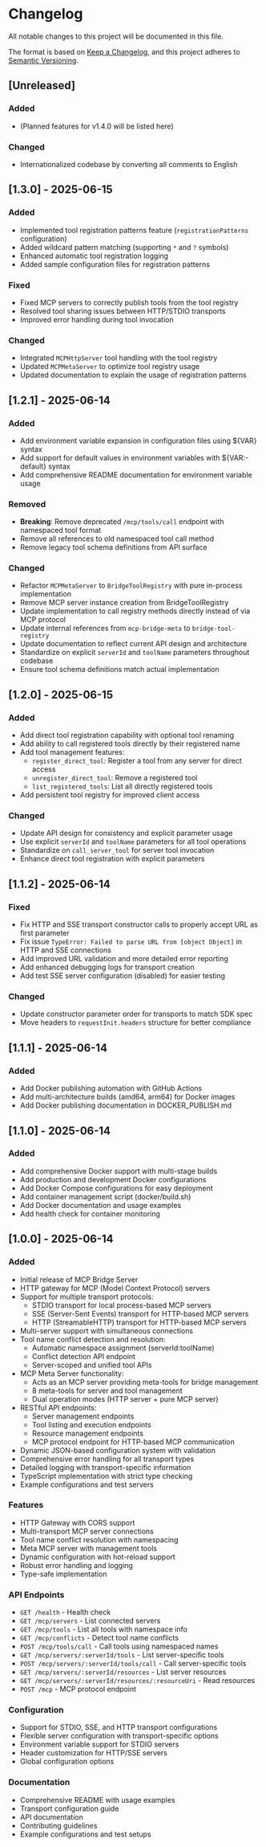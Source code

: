 # Changelog

All notable changes to this project will be documented in this file.

The format is based on [Keep a Changelog](https://keepachangelog.com/en/1.0.0/),
and this project adheres to [Semantic Versioning](https://semver.org/spec/v2.0.0.html).

## [Unreleased]

### Added
- (Planned features for v1.4.0 will be listed here)

### Changed
- Internationalized codebase by converting all comments to English

## [1.3.0] - 2025-06-15

### Added
- Implemented tool registration patterns feature (`registrationPatterns` configuration)
- Added wildcard pattern matching (supporting `*` and `?` symbols)
- Enhanced automatic tool registration logging
- Added sample configuration files for registration patterns

### Fixed
- Fixed MCP servers to correctly publish tools from the tool registry
- Resolved tool sharing issues between HTTP/STDIO transports
- Improved error handling during tool invocation

### Changed
- Integrated `MCPHttpServer` tool handling with the tool registry
- Updated `MCPMetaServer` to optimize tool registry usage
- Updated documentation to explain the usage of registration patterns

## [1.2.1] - 2025-06-14

### Added
- Add environment variable expansion in configuration files using ${VAR} syntax
- Add support for default values in environment variables with ${VAR:-default} syntax
- Add comprehensive README documentation for environment variable usage

### Removed
- **Breaking**: Remove deprecated `/mcp/tools/call` endpoint with namespaced tool format
- Remove all references to old namespaced tool call method
- Remove legacy tool schema definitions from API surface

### Changed
- Refactor `MCPMetaServer` to `BridgeToolRegistry` with pure in-process implementation
- Remove MCP server instance creation from BridgeToolRegistry
- Update implementation to call registry methods directly instead of via MCP protocol
- Update internal references from `mcp-bridge-meta` to `bridge-tool-registry`
- Update documentation to reflect current API design and architecture
- Standardize on explicit `serverId` and `toolName` parameters throughout codebase
- Ensure tool schema definitions match actual implementation

## [1.2.0] - 2025-06-15

### Added
- Add direct tool registration capability with optional tool renaming
- Add ability to call registered tools directly by their registered name
- Add tool management features:
  - `register_direct_tool`: Register a tool from any server for direct access
  - `unregister_direct_tool`: Remove a registered tool
  - `list_registered_tools`: List all directly registered tools
- Add persistent tool registry for improved client access 

### Changed
- Update API design for consistency and explicit parameter usage
- Use explicit `serverId` and `toolName` parameters for all tool operations
- Standardize on `call_server_tool` for server tool invocation
- Enhance direct tool registration with explicit parameters

## [1.1.2] - 2025-06-14

### Fixed
- Fix HTTP and SSE transport constructor calls to properly accept URL as first parameter
- Fix issue `TypeError: Failed to parse URL from [object Object]` in HTTP and SSE connections
- Add improved URL validation and more detailed error reporting
- Add enhanced debugging logs for transport creation
- Add test SSE server configuration (disabled) for easier testing

### Changed
- Update constructor parameter order for transports to match SDK spec
- Move headers to `requestInit.headers` structure for better compliance

## [1.1.1] - 2025-06-14

### Added
- Add Docker publishing automation with GitHub Actions
- Add multi-architecture builds (amd64, arm64) for Docker images
- Add Docker publishing documentation in DOCKER_PUBLISH.md

## [1.1.0] - 2025-06-14

### Added
- Add comprehensive Docker support with multi-stage builds
- Add production and development Docker configurations
- Add Docker Compose configurations for easy deployment
- Add container management script (docker/build.sh)
- Add Docker documentation and usage examples
- Add health check for container monitoring

## [1.0.0] - 2025-06-14

### Added
- Initial release of MCP Bridge Server
- HTTP gateway for MCP (Model Context Protocol) servers
- Support for multiple transport protocols:
  - STDIO transport for local process-based MCP servers
  - SSE (Server-Sent Events) transport for HTTP-based MCP servers
  - HTTP (StreamableHTTP) transport for HTTP-based MCP servers
- Multi-server support with simultaneous connections
- Tool name conflict detection and resolution:
  - Automatic namespace assignment (serverId:toolName)
  - Conflict detection API endpoint
  - Server-scoped and unified tool APIs
- MCP Meta Server functionality:
  - Acts as an MCP server providing meta-tools for bridge management
  - 8 meta-tools for server and tool management
  - Dual operation modes (HTTP server + pure MCP server)
- RESTful API endpoints:
  - Server management endpoints
  - Tool listing and execution endpoints  
  - Resource management endpoints
  - MCP protocol endpoint for HTTP-based MCP communication
- Dynamic JSON-based configuration system with validation
- Comprehensive error handling for all transport types
- Detailed logging with transport-specific information
- TypeScript implementation with strict type checking
- Example configurations and test servers

### Features
- HTTP Gateway with CORS support
- Multi-transport MCP server connections
- Tool name conflict resolution with namespacing
- Meta MCP server with management tools
- Dynamic configuration with hot-reload support
- Robust error handling and logging
- Type-safe implementation

### API Endpoints
- `GET /health` - Health check
- `GET /mcp/servers` - List connected servers
- `GET /mcp/tools` - List all tools with namespace info
- `GET /mcp/conflicts` - Detect tool name conflicts
- `POST /mcp/tools/call` - Call tools using namespaced names
- `GET /mcp/servers/:serverId/tools` - List server-specific tools
- `POST /mcp/servers/:serverId/tools/call` - Call server-specific tools
- `GET /mcp/servers/:serverId/resources` - List server resources
- `GET /mcp/servers/:serverId/resources/:resourceUri` - Read resources
- `POST /mcp` - MCP protocol endpoint

### Configuration
- Support for STDIO, SSE, and HTTP transport configurations
- Flexible server configuration with transport-specific options
- Environment variable support for STDIO servers
- Header customization for HTTP/SSE servers
- Global configuration options

### Documentation
- Comprehensive README with usage examples
- Transport configuration guide
- API documentation
- Contributing guidelines
- Example configurations and test setups
